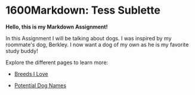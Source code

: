 # 1600Markdown: Tess Sublette
**Hello, this is my Markdown Assignment!**

In this Assignment I will be talking about dogs. I was inspired by my roommate's dog, Berkley. 
I now want a dog of my own as he is my favorite study buddy!

Explore the different pages to learn more:

* [Breeds I Love](breeds.md)

* [Potential Dog Names](names.md)
